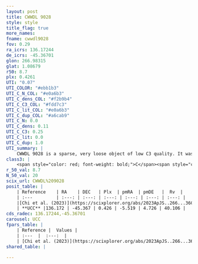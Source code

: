 ```yaml
---
layout: post
title: CWWDL 9028
style: style
title_flag: true
more_names: 
fname: cwwdl9028
fov: 0.29
ra_icrs: 136.17244
de_icrs: -45.36701
glon: 266.98315
glat: 1.08679
r50: 8.7
plx: 0.4261
UTI: "0.07"
UTI_COLOR: "#ebb1b3"
UTI_C_N_COL: "#e0a6b3"
UTI_C_dens_COL: "#f2b9b4"
UTI_C_C3_COL: "#fdd7c3"
UTI_C_lit_COL: "#e0a6b3"
UTI_C_dup_COL: "#a6cab9"
UTI_C_N: 0.0
UTI_C_dens: 0.11
UTI_C_C3: 0.25
UTI_C_lit: 0.0
UTI_C_dup: 1.0
UTI_summary: |
    CWWDL 9028 is a sparse, very loose object of low C3 quality. It was recently reported in the literature.<br><br><span style="color: #99180f; font-weight: bold;">Warning: </span>contains less than 25 stars with <i>P>0.5</i> estimated.
class3: |
    <span style="color: red; font-weight: bold;">C</span><span style="color: red; font-weight: bold;">C</span>
r_50_val: 8.7
N_50_val: 20
scix_url: CWWDL%209028
posit_table: |
    | Reference    | RA    | DEC   | Plx  | pmRA  | pmDE   |  Rv  |
    | :---         | :---: | :---: | :---: | :---: | :---: | :---: |
    |[Chi et al. (2023)](https://scixplorer.org/abs/2023ApJS..266...36C) | 136.197 | -45.357 | 0.452 | -5.491 | 4.713 | -- |
    | **UCC** |136.172 | -45.367 | 0.426 | -5.519 | 4.726 | 40.106 | 
cds_radec: 136.17244,-45.36701
carousel: UCC
fpars_table: |
    | Reference |  Values |
    | :---  |  :---:  |
    | [Chi et al. (2023)](https://scixplorer.org/abs/2023ApJS..266...36C) | `logAge=7.61, Z=-0.88` |
shared_table: |
    
---
```


